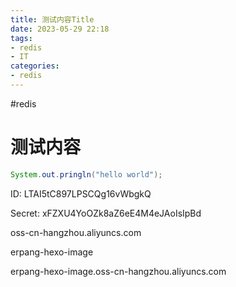 ```yaml
---
title: 测试内容Title
date: 2023-05-29 22:18
tags:
- redis
- IT
categories:
- redis
---
```

#redis 
# 测试内容
```java
System.out.pringln("hello world");
```


ID:
LTAI5tC897LPSCQg16vWbgkQ

Secret:
xFZXU4YoOZk8aZ6eE4M4eJAoIsIpBd

oss-cn-hangzhou.aliyuncs.com

erpang-hexo-image

erpang-hexo-image.oss-cn-hangzhou.aliyuncs.com


